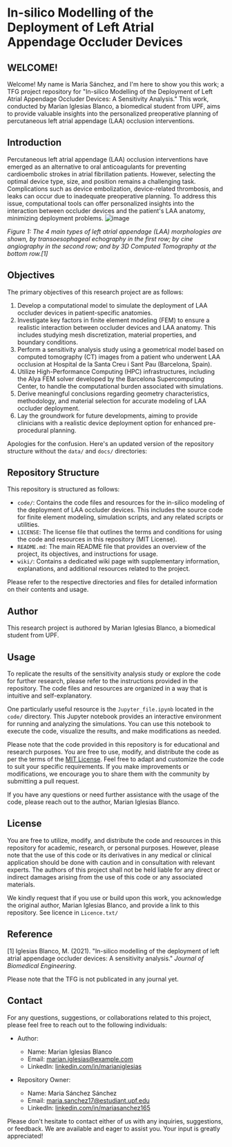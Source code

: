 # In-silico Modelling of the Deployment of Left Atrial Appendage Occluder Devices
## WELCOME!

Welcome! My name is Maria Sánchez, and I'm here to show you this work; a TFG project repository for "In-silico Modelling of the Deployment of Left Atrial Appendage Occluder Devices: A Sensitivity Analysis." This work, conducted by Marian Iglesias Blanco, a biomedical student from UPF, aims to provide valuable insights into the personalized preoperative planning of percutaneous left atrial appendage (LAA) occlusion interventions.

## Introduction

Percutaneous left atrial appendage (LAA) occlusion interventions have emerged as an alternative to oral anticoagulants for preventing cardioembolic strokes in atrial fibrillation patients. However, selecting the optimal device type, size, and position remains a challenging task. Complications such as device embolization, device-related thrombosis, and leaks can occur due to inadequate preoperative planning. To address this issue, computational tools can offer personalized insights into the interaction between occluder devices and the patient's LAA anatomy, minimizing deployment problems.
![image](https://github.com/marias165/Demo_SCP/assets/131679054/7e4cf90b-7429-4f8e-8730-8f6afe06a5fe)

*Figure 1: The 4 main types of left atrial appendage (LAA) morphologies are shown, by transoesophageal echography in the first row; by cine angiography in the second row; and
by 3D Computed Tomography at the bottom row.[1]*



## Objectives

The primary objectives of this research project are as follows:

1. Develop a computational model to simulate the deployment of LAA occluder devices in patient-specific anatomies.
2. Investigate key factors in finite element modeling (FEM) to ensure a realistic interaction between occluder devices and LAA anatomy. This includes studying mesh discretization, material properties, and boundary conditions.
3. Perform a sensitivity analysis study using a geometrical model based on computed tomography (CT) images from a patient who underwent LAA occlusion at Hospital de la Santa Creu i Sant Pau (Barcelona, Spain).
4. Utilize High-Performance Computing (HPC) infrastructures, including the Alya FEM solver developed by the Barcelona Supercomputing Center, to handle the computational burden associated with simulations.
5. Derive meaningful conclusions regarding geometry characteristics, methodology, and material selection for accurate modeling of LAA occluder deployment.
6. Lay the groundwork for future developments, aiming to provide clinicians with a realistic device deployment option for enhanced pre-procedural planning.

Apologies for the confusion. Here's an updated version of the repository structure without the `data/` and `docs/` directories:

## Repository Structure

This repository is structured as follows:

- `code/`: Contains the code files and resources for the in-silico modeling of the deployment of LAA occluder devices. This includes the source code for finite element modeling, simulation scripts, and any related scripts or utilities.
- `LICENSE`: The license file that outlines the terms and conditions for using the code and resources in this repository (MIT License).
- `README.md`: The main README file that provides an overview of the project, its objectives, and instructions for usage.
- `wiki/`: Contains a dedicated wiki page with supplementary information, explanations, and additional resources related to the project.

Please refer to the respective directories and files for detailed information on their contents and usage.

## Author

This research project is authored by Marian Iglesias Blanco, a biomedical student from UPF. 

## Usage

To replicate the results of the sensitivity analysis study or explore the code for further research, please refer to the instructions provided in the repository. The code files and resources are organized in a way that is intuitive and self-explanatory.

One particularly useful resource is the `Jupyter_file.ipynb` located in the `code/` directory. This Jupyter notebook provides an interactive environment for running and analyzing the simulations. You can use this notebook to execute the code, visualize the results, and make modifications as needed.

Please note that the code provided in this repository is for educational and research purposes. You are free to use, modify, and distribute the code as per the terms of the [MIT License](LICENSE). Feel free to adapt and customize the code to suit your specific requirements. If you make improvements or modifications, we encourage you to share them with the community by submitting a pull request.

If you have any questions or need further assistance with the usage of the code, please reach out to the author, Marian Iglesias Blanco.

## License

You are free to utilize, modify, and distribute the code and resources in this repository for academic, research, or personal purposes. However, please note that the use of this code or its derivatives in any medical or clinical application should be done with caution and in consultation with relevant experts. The authors of this project shall not be held liable for any direct or indirect damages arising from the use of this code or any associated materials.

We kindly request that if you use or build upon this work, you acknowledge the original author, Marian Iglesias Blanco, and provide a link to this repository. See licence in `Licence.txt/`

## Reference

[1] Iglesias Blanco, M. (2021). "In-silico modelling of the deployment of left atrial appendage occluder devices: A sensitivity analysis." *Journal of Biomedical Engineering*.

Please note that the TFG is not publicated in any journal yet.

## Contact

For any questions, suggestions, or collaborations related to this project, please feel free to reach out to the following individuals:

- Author: 
  - Name: Marian Iglesias Blanco
  - Email: [marian.iglesias@example.com](mailto:marian.iglesias@example.com)
  - LinkedIn: [linkedin.com/in/marianiglesias](https://www.linkedin.com/in/marianiglesias)

- Repository Owner: 
  - Name: Maria Sánchez Sánchez
  - Email: [maria.sanchez17@estudiant.upf.edu](mailto:maria.sanchez17@estudiant.upf.edu)
  - LinkedIn: [linkedin.com/in/mariasanchez165](https://www.linkedin.com/in/mariasanchez165)

Please don't hesitate to contact either of us with any inquiries, suggestions, or feedback. We are available and eager to assist you. Your input is greatly appreciated!
